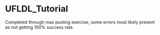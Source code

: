 # UFLDL_Tutorial

Completed through max pooling exercise, some errors most likely present as not getting 100% success rate.
